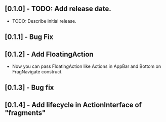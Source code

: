## [0.1.0] - TODO: Add release date.

* TODO: Describe initial release.

## [0.1.1] - Bug Fix

## [0.1.2] - Add FloatingAction

* Now you can pass FloatingAction like Actions in AppBar and Bottom on FragNavigate construct.

## [0.1.3] - Bug fix

## [0.1.4] - Add lifecycle in ActionInterface of "fragments"